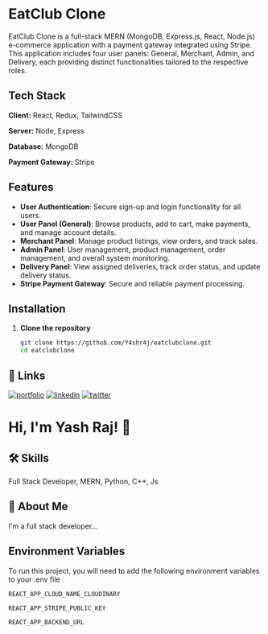 # EatClub Clone

EatClub Clone is a full-stack MERN (MongoDB, Express.js, React, Node.js) e-commerce application with a payment gateway integrated using Stripe. This application includes four user panels: General, Merchant, Admin, and Delivery, each providing distinct functionalities tailored to the respective roles.

## Tech Stack

**Client:** React, Redux, TailwindCSS

**Server:** Node, Express

**Database:** MongoDB

**Payment Gateway:** Stripe

## Features

- **User Authentication**: Secure sign-up and login functionality for all users.
- **User Panel (General)**: Browse products, add to cart, make payments, and manage account details.
- **Merchant Panel**: Manage product listings, view orders, and track sales.
- **Admin Panel**: User management, product management, order management, and overall system monitoring.
- **Delivery Panel**: View assigned deliveries, track order status, and update delivery status.
- **Stripe Payment Gateway**: Secure and reliable payment processing.
## Installation

1. **Clone the repository**
   ```bash
   git clone https://github.com/Y4shr4j/eatclubclone.git
   cd eatclubclone
## 🔗 Links
[![portfolio](https://img.shields.io/badge/my_portfolio-000?style=for-the-badge&logo=ko-fi&logoColor=white)](https://yashra4j-portfolio.vercel.app/)
[![linkedin](https://img.shields.io/badge/linkedin-0A66C2?style=for-the-badge&logo=linkedin&logoColor=white)](https://www.linkedin.com/in/yashra4j/)
[![twitter](https://img.shields.io/badge/twitter-1DA1F2?style=for-the-badge&logo=twitter&logoColor=white)](https://x.com/YashRa4j)


# Hi, I'm Yash Raj! 👋


## 🛠 Skills
Full Stack Developer, MERN, Python, C++, Js


## 🚀 About Me
I'm a full stack developer...


## Environment Variables

To run this project, you will need to add the following environment variables to your .env file

`REACT_APP_CLOUD_NAME_CLOUDINARY `

`REACT_APP_STRIPE_PUBLIC_KEY `

`REACT_APP_BACKEND_URL `
